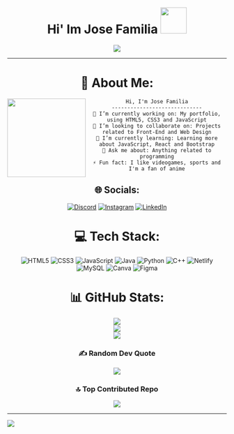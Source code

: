 <div align="center">
<h1>  Hi' Im Jose Familia 
<img src="https://media.giphy.com/media/Tgvn82bqJT36lkVqDZ/giphy.gif" width="60"> </h1>
</div>

<div align="center">

<p align="center">
<a href="https://github.com/DenverCoder1/readme-typing-svg"><img src="https://readme-typing-svg.herokuapp.com?lines=Systems+Engineering+Student;Front+End++Developer;Dominican%20Republic%20&center=true&width=380&height=45"></a>
</p>

<hr>
  
# 💫 About Me:
  
<img align="left" src="https://github.com/Jose-Familia/Jose-Familia/assets/128924389/8258424f-a0bb-4a73-9c4f-b81cb6512831)" width="180" />

```
Hi, I'm Jose Familia
-----------------------------
🔭 I’m currently working on: My portfolio, using HTML5, CSS3 and JavaScript
👯 I’m looking to collaborate on: Projects related to Front-End and Web Design
🌱 I’m currently learning: Learning more about JavaScript, React and Bootstrap
💬 Ask me about: Anything related to programming
⚡ Fun fact: I like videogames, sports and I'm a fan of anime
```

</div>

<div align="center"> 
  
## 🌐 Socials:
[![Discord](https://img.shields.io/badge/Discord-%237289DA.svg?logo=discord&logoColor=white)](https://discord.gg/337046551979360258) [![Instagram](https://img.shields.io/badge/Instagram-%23E4405F.svg?logo=Instagram&logoColor=white)](https://instagram.com/j.familia18) [![LinkedIn](https://img.shields.io/badge/LinkedIn-%230077B5.svg?logo=linkedin&logoColor=white)](https://linkedin.com/in/josé-rené-família-41915026b) 

# 💻 Tech Stack:
![HTML5](https://img.shields.io/badge/html5-%23E34F26.svg?style=for-the-badge&logo=html5&logoColor=white) ![CSS3](https://img.shields.io/badge/css3-%231572B6.svg?style=for-the-badge&logo=css3&logoColor=white) ![JavaScript](https://img.shields.io/badge/javascript-%23323330.svg?style=for-the-badge&logo=javascript&logoColor=%23F7DF1E) ![Java](https://img.shields.io/badge/java-%23ED8B00.svg?style=for-the-badge&logo=java&logoColor=white) ![Python](https://img.shields.io/badge/python-3670A0?style=for-the-badge&logo=python&logoColor=ffdd54) ![C++](https://img.shields.io/badge/c++-%2300599C.svg?style=for-the-badge&logo=c%2B%2B&logoColor=white) ![Netlify](https://img.shields.io/badge/netlify-%23000000.svg?style=for-the-badge&logo=netlify&logoColor=#00C7B7) ![MySQL](https://img.shields.io/badge/mysql-%2300f.svg?style=for-the-badge&logo=mysql&logoColor=white) ![Canva](https://img.shields.io/badge/Canva-%2300C4CC.svg?style=for-the-badge&logo=Canva&logoColor=white) 	![Figma](https://img.shields.io/badge/figma-%23F24E1E.svg?style=for-the-badge&logo=figma&logoColor=white)

# 📊 GitHub Stats:
![](https://github-readme-stats.vercel.app/api?username=Jose-Familia&theme=dark&hide_border=false&include_all_commits=true&count_private=false)<br/>
![](https://github-readme-streak-stats.herokuapp.com/?user=Jose-Familia&theme=dark&hide_border=false)<br/>
![](https://github-readme-stats.vercel.app/api/top-langs/?username=Jose-Familia&theme=dark&hide_border=false&include_all_commits=true&count_private=false&layout=compact)

### ✍️ Random Dev Quote
![](https://quotes-github-readme.vercel.app/api?type=horizontal&theme=radical)

### 🔝 Top Contributed Repo
![](https://github-contributor-stats.vercel.app/api?username=Jose-Familia&limit=5&theme=dark&combine_all_yearly_contributions=true)

</div>

---
[![](https://visitcount.itsvg.in/api?id=Jose-Familia&icon=0&color=0)](https://visitcount.itsvg.in)

<!-- Proudly created with GPRM ( https://gprm.itsvg.in ) -->
